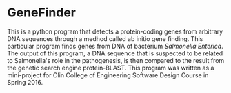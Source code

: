 # GeneFinder
This is a python program that detects a protein-coding genes from arbitrary DNA sequences through a medhod called ab initio gene finding. This particular program finds genes from DNA of bacterium *Salmonella Enterica*. The output of this program, a DNA sequence that is suspected to be related to Salmonella's role in the pathogenesis, is then compared to the result from the genetic search engine protein-BLAST. This program was written as a mini-project for Olin College of Engineering Software Design Course in Spring 2016.
